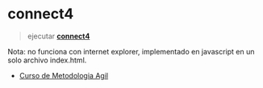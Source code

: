 # connect4

>ejecutar **[connect4](http://htmlpreview.github.io/?https://github.com/ccmansilla/connect4/blob/master/index.html)** 

Nota: no funciona con internet explorer, implementado en javascript en un solo archivo index.html.

* [Curso de Metodologia Agil](https://www.miriadax.net/web/agilidad-lean-4edicion) 

